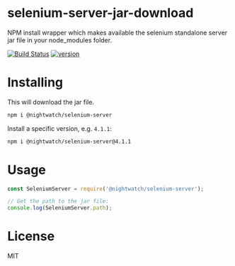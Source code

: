 # selenium-server-jar-download
NPM install wrapper which makes available the selenium standalone server jar file in your node_modules folder.

[![Build Status][build-badge]][build]
[![version][version-badge]][package]

# Installing
This will download the jar file. 

```sh
npm i @nightwatch/selenium-server
```

Install a specific version, e.g. `4.1.1`:
```sh
npm i @nightwatch/selenium-server@4.1.1
```

# Usage

```js
const SeleniumServer = require('@nightwatch/selenium-server');

// Get the path to the jar file:
console.log(SeleniumServer.path);
```

# License
MIT

[build-badge]: https://github.com/beatfactor/selenium-server-jar-download/actions/workflows/node.js.yml/badge.svg?branch=main
[build]: https://github.com/beatfactor/selenium-server-jar-download/actions/workflows/node.js.yml
[version-badge]: https://img.shields.io/npm/v/@nightwatch/selenium-server.svg?style=flat-square
[package]: https://www.npmjs.com/package/@nightwatch/selenium-server
